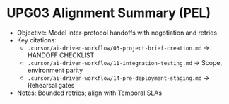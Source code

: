 # UPG03 Alignment Summary (PEL)

- Objective: Model inter-protocol handoffs with negotiation and retries
- Key citations:
  - `.cursor/ai-driven-workflow/03-project-brief-creation.md` → HANDOFF CHECKLIST
  - `.cursor/ai-driven-workflow/11-integration-testing.md` → Scope, environment parity
  - `.cursor/ai-driven-workflow/14-pre-deployment-staging.md` → Rehearsal gates
- Notes: Bounded retries; align with Temporal SLAs
